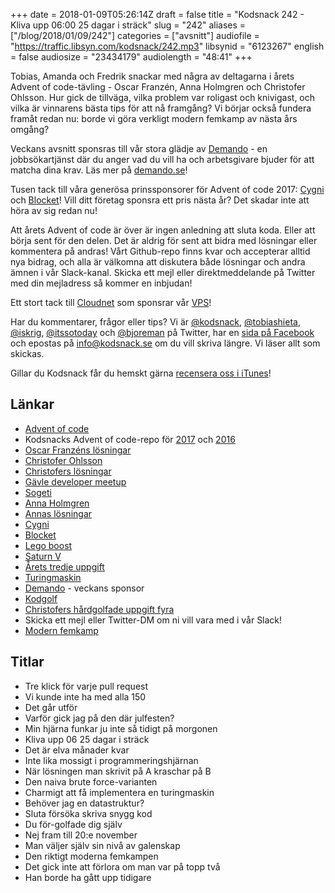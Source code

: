 +++
date = 2018-01-09T05:26:14Z
draft = false
title = "Kodsnack 242 - Kliva upp 06:00 25 dagar i sträck"
slug = "242"
aliases = ["/blog/2018/01/09/242"]
categories = ["avsnitt"]
audiofile = "https://traffic.libsyn.com/kodsnack/242.mp3"
libsynid = "6123267"
english = false
audiosize = "23434179"
audiolength = "48:41"
+++

Tobias, Amanda och Fredrik snackar med några av deltagarna i årets Advent of code-tävling - Oscar Franzén, Anna Holmgren och Christofer Ohlsson. Hur gick de tillväga, vilka problem var roligast och knivigast, och vilka är vinnarens bästa tips för att nå framgång? Vi börjar också fundera framåt redan nu: borde vi göra verkligt modern femkamp av nästa års omgång?

Veckans avsnitt sponsras till vår stora glädje av [Demando](https://demando.se) - en jobbsökartjänst där du anger vad du vill ha och arbetsgivare bjuder för att matcha dina krav. Läs mer på [demando.se](https://demando.se)!

Tusen tack till våra generösa prinssponsorer för Advent of code 2017: [Cygni](https://cygni.se/) och [Blocket](https://www.blocket.career/)! Vill ditt företag sponsra ett pris nästa år? Det skadar inte att höra av sig redan nu!

Att årets Advent of code är över är ingen anledning att sluta koda. Eller att börja sent för den delen. Det är aldrig för sent att bidra med lösningar eller kommentera på andras! Vårt Github-repo finns kvar och accepterar alltid nya bidrag, och alla är välkomna att diskutera både lösningar och andra ämnen i vår Slack-kanal. Skicka ett mejl eller direktmeddelande på Twitter med din mejladress så kommer en inbjudan!

Ett stort tack till [Cloudnet](http://www.cloudnet.se) som sponsrar vår [VPS](http://en.wikipedia.org/wiki/Virtual_private_server)!

Har du kommentarer, frågor eller tips? Vi är [@kodsnack](https://www.twitter.com/kodsnack), [@tobiashieta](https://www.twitter.com/tobiashieta), [@iskrig](https://www.twitter.com/iskrig), [@itssotoday](https://twitter.com/itssotoday) och [@bjoreman](https://www.twitter.com/bjoreman) på Twitter, har en [sida på Facebook](https://www.facebook.com/kodsnack) och epostas på [info@kodsnack.se](mailto:info@kodsnack.se) om du vill skriva längre. Vi läser allt som skickas.

Gillar du Kodsnack får du hemskt gärna [recensera oss i iTunes](http://itunes.apple.com/se/podcast/kodsnack/id561631498?l=en)!

## Länkar ##
* [Advent of code](http://adventofcode.com/)
* Kodsnacks Advent of code-repo för [2017](https://github.com/kodsnack/advent_of_code_2017/) och [2016](https://github.com/kodsnack/advent_of_code_2016/)
* [Oscar Franzéns lösningar](https://github.com/kodsnack/advent_of_code_2017/tree/master/digidis-go)
* [Christofer Ohlsson](https://twitter.com/christolsson)
* [Christofers lösningar](https://github.com/kodsnack/advent_of_code_2017/tree/master/estomagordo-python3)
* [Gävle developer meetup](https://www.meetup.com/Gavle-Developer-Meetup/)
* [Sogeti](https://www.sogeti.se/)
* [Anna Holmgren](https://twitter.com/prositen)
* [Annas lösningar](https://github.com/prositen/advent-of-code/tree/dc8899512a5d27821ff778c3fec58a1cb687396f)
* [Cygni](https://cygni.se/)
* [Blocket](https://www.blocket.career/)
* [Lego boost](https://www.lego.com/sv-se/boost)
* [Saturn V](https://en.wikipedia.org/wiki/Saturn_V)
* [Årets tredje uppgift](http://adventofcode.com/2017/day/3)
* [Turingmaskin](https://en.wikipedia.org/wiki/Turing_machine)
* [Demando](https://demando.se) - veckans sponsor
* [Kodgolf](https://en.wikipedia.org/wiki/Code_golf)
* [Christofers hårdgolfade uppgift fyra](https://github.com/kodsnack/advent_of_code_2017/blob/master/estomagordo-python3/golf/4a.py)
* Skicka ett mejl eller Twitter-DM om ni vill vara med i vår Slack!
* [Modern femkamp](https://en.wikipedia.org/wiki/Modern_pentathlon)

## Titlar ##
* Tre klick för varje pull request
* Vi kunde inte ha med alla 150
* Det går utför
* Varför gick jag på den där julfesten?
* Min hjärna funkar ju inte så tidigt på morgonen
* Kliva upp 06 25 dagar i sträck
* Det är elva månader kvar
* Inte lika mossigt i programmeringshjärnan
* När lösningen man skrivit på A kraschar på B
* Den naiva brute force-varianten
* Charmigt att få implementera en turingmaskin
* Behöver jag en datastruktur?
* Sluta försöka skriva snygg kod
* Du för-golfade dig själv
* Nej fram till 20:e november
* Man väljer själv sin nivå av galenskap
* Den riktigt moderna femkampen
* Det gick inte att förlora om man var på topp två
* Han borde ha gått upp tidigare